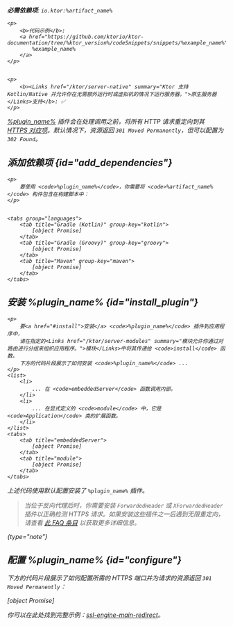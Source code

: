 [//]: # (title: HttpsRedirect)

<primary-label ref="server-plugin"/>

<var name="plugin_name" value="HttpsRedirect"/>
<var name="package_name" value="io.ktor.server.plugins.httpsredirect"/>
<var name="artifact_name" value="ktor-server-http-redirect"/>

<tldr>
<p>
<b>必需依赖项</b>: <code>io.ktor:%artifact_name%</code>
</p>
<var name="example_name" value="ssl-engine-main-redirect"/>

    <p>
        <b>代码示例</b>:
        <a href="https://github.com/ktorio/ktor-documentation/tree/%ktor_version%/codeSnippets/snippets/%example_name%">
            %example_name%
        </a>
    </p>
    

    <p>
        <b><Links href="/ktor/server-native" summary="Ktor 支持 Kotlin/Native 并允许你在无需额外运行时或虚拟机的情况下运行服务器。">原生服务器</Links>支持</b>: ✅
    </p>
    
</tldr>

[%plugin_name%](https://api.ktor.io/ktor-server/ktor-server-plugins/ktor-server-http-redirect/io.ktor.server.plugins.httpsredirect/-https-redirect.html) 插件会在处理调用之前，将所有 HTTP 请求重定向到其 [HTTPS 对应项](server-ssl.md)。默认情况下，资源返回 `301 Moved Permanently`，但可以配置为 `302 Found`。

## 添加依赖项 {id="add_dependencies"}

    <p>
        要使用 <code>%plugin_name%</code>，你需要将 <code>%artifact_name%</code> 构件包含在构建脚本中：
    </p>
    

    <tabs group="languages">
        <tab title="Gradle (Kotlin)" group-key="kotlin">
            [object Promise]
        </tab>
        <tab title="Gradle (Groovy)" group-key="groovy">
            [object Promise]
        </tab>
        <tab title="Maven" group-key="maven">
            [object Promise]
        </tab>
    </tabs>
    

## 安装 %plugin_name% {id="install_plugin"}

    <p>
        要<a href="#install">安装</a> <code>%plugin_name%</code> 插件到应用程序中，
        请在指定的<Links href="/ktor/server-modules" summary="模块允许你通过对路由进行分组来组织应用程序。">模块</Links>中将其传递给 <code>install</code> 函数。
        下方的代码片段展示了如何安装 <code>%plugin_name%</code> ...
    </p>
    <list>
        <li>
            ... 在 <code>embeddedServer</code> 函数调用内部。
        </li>
        <li>
            ... 在显式定义的 <code>module</code> 中，它是 <code>Application</code> 类的扩展函数。
        </li>
    </list>
    <tabs>
        <tab title="embeddedServer">
            [object Promise]
        </tab>
        <tab title="module">
            [object Promise]
        </tab>
    </tabs>
    

上述代码使用默认配置安装了 `%plugin_name%` 插件。

>当位于反向代理后时，你需要安装 `ForwardedHeader` 或 `XForwardedHeader` 插件以正确检测 HTTPS 请求。如果安装这些插件之一后遇到无限重定向，请查看 [此 FAQ 条目](FAQ.topic#infinite-redirect) 以获取更多详细信息。
>
{type="note"}

## 配置 %plugin_name% {id="configure"}

下方的代码片段展示了如何配置所需的 HTTPS 端口并为请求的资源返回 `301 Moved Permanently`：

[object Promise]

你可以在此处找到完整示例：[ssl-engine-main-redirect](https://github.com/ktorio/ktor-documentation/tree/%ktor_version%/codeSnippets/snippets/ssl-engine-main-redirect)。